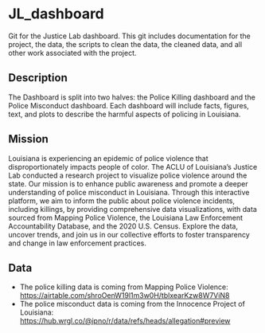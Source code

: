 # JL_dashboard
Git for the Justice Lab dashboard. This git includes documentation for the project, the data, the scripts to clean the data, the cleaned data, and all other work associated with the project. 

## Description
The Dashboard is split into two halves: the Police Killing dashboard and the Police Misconduct dashboard. Each dashboard will include facts, figures, text, and plots to describe the harmful aspects of policing in Louisiana.

## Mission
Louisiana is experiencing an epidemic of police violence that disproportionately impacts people of color. The ACLU of Louisiana’s Justice Lab conducted a research project to visualize police violence around the state. Our mission is to enhance public awareness and promote a deeper understanding of police misconduct in Louisiana. Through this interactive platform, we aim to inform the public about police violence incidents, including killings, by providing comprehensive data visualizations, with data sourced from Mapping Police Violence, the Louisiana Law Enforcement Accountability Database, and the 2020 U.S. Census. Explore the data, uncover trends, and join us in our collective efforts to foster transparency and change in law enforcement practices.

## Data
- The police killing data is coming from Mapping Police Violence: https://airtable.com/shroOenW19l1m3w0H/tblxearKzw8W7ViN8
- The police misconduct data is coming from the Innocence Project of Louisiana: https://hub.wrgl.co/@ipno/r/data/refs/heads/allegation#preview
